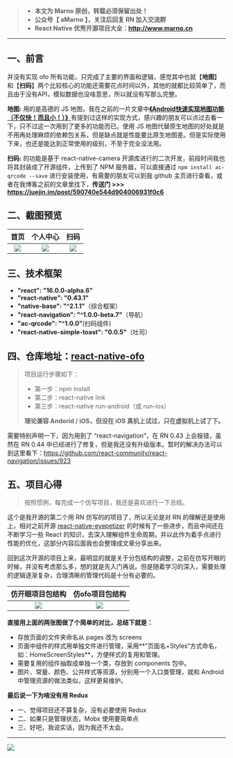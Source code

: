 >- **本文为 Marno 原创，转载必须保留出处！**
>- **公众号【 aMarno 】，关注后回复 RN 加入交流群**
>- **React Native 优秀开源项目大全：http://www.marno.cn**

-------

## 一、前言

并没有实现 ofo 所有功能，只完成了主要的界面和逻辑，感觉其中也就【**地图**】和【**扫码**】两个比较核心的功能还需要花点时间以外，其他的就都比较简单了，而且由于没有API，模拟数据也没啥意思，所以就没有写那么完整。

**地图:** 用的是高德的 JS 地图，我在之前的一片文章中[**《Android快速实现地图功能（不仅快！而且小！）》**](http://www.jianshu.com/p/b1f87c660fa9)有提到过这样的实现方式，感兴趣的朋友可以点过去看一下，只不过这一次用到了更多的功能而已。使用 JS 地图代替原生地图的好处就是不用再处理麻烦的依赖包关系，但是缺点就是性能要比原生地图差。但是实际使用下来，也还是能达到正常使用的级别，不至于完全没法用。

**扫码:** 的功能是基于 react-native-camera 开源库进行的二次开发，前段时间我也将其封装成了开源组件，上传到了 NPM 服务器，可以直接通过 `npm install ac-qrcode --save` 进行安装使用，有需要的朋友可以到我 github 主页进行查看，或者在我博客之前的文章里找下，**传送门 >>> https://juejin.im/post/590740e544d904006931f0c6**

## 二、截图预览

|首页|个人中心|扫码|
|:--:|:--:|:--:|
|![](http://upload-images.jianshu.io/upload_images/960283-bfaf3888dace630c.gif?imageMogr2/auto-orient/strip)|![](http://upload-images.jianshu.io/upload_images/960283-f7963ab461001442.gif?imageMogr2/auto-orient/strip)|![](http://upload-images.jianshu.io/upload_images/960283-3a6c5bc745964818.gif?imageMogr2/auto-orient/strip)|

## 三、技术框架

- **"react": "16.0.0-alpha.6"**
- **"react-native": "0.43.1"**
- **"native-base": "^2.1.1"**（综合框架）
- **"react-navigation": "^1.0.0-beta.7"**（导航）
- **"ac-qrcode": "^1.0.0"**(扫码组件)
- **"react-native-simple-toast": "0.0.5"**（吐司）


## 四、仓库地址：[react-native-ofo](https://github.com/MarnoDev/react-native-ofo)

>项目运行步骤如下：
>- 第一步：npm install
>- 第二步：react-native link
>- 第三步：react-native run-android（或 run-ios）
>
>**理论兼容 Andorid / iOS，但没在 iOS 真机上试过，只在虚拟机上试了下。**

需要特别声明一下，因为用到了 “react-navigation”，在 RN 0.43 上会报错，虽然在 RN 0.44 中已经进行了修复，但是我还没有升级版本。暂时的解决办法可以到这里看下：https://github.com/react-community/react-navigation/issues/923

## 五、项目心得

>按照惯例，每完成一个仿写项目，我还是喜欢进行一下总结。

这个是我开源的第二个用 RN 仿写的的项目了，所以无论是对 RN 的理解还是使用上，相对之前开源 [react-native-eyepetizer](https://github.com/MarnoDev/react-native-eyepetizer) 的时候有了一些进步，而且中间还在不断学习一些 React 的知识，去深入理解组件生命周期，并以此作为着手点进行性能的优化，这部分内容后面我也会整理成文章分享出来。

回到这次开源的项目上来，最明显的就是关于分包结构的调整，之前在仿写开眼的时候，并没有考虑那么多，想的就是先入门再说。但是随着学习的深入，需要处理的逻辑逐渐复杂，合理清晰的管理代码是十分有必要的。

|仿开眼项目包结构|仿ofo项目包结构|
|:--:|:--:|
|![](http://upload-images.jianshu.io/upload_images/960283-c32916e904f53ac2.jpg?imageMogr2/auto-orient/strip%7CimageView2/2/w/1240)|![](http://upload-images.jianshu.io/upload_images/960283-ee4f876d1683aca5.jpg?imageMogr2/auto-orient/strip%7CimageView2/2/w/1240)|

**直接用上面的两张图做了个简单的对比，总结下就是：**

- 存放页面的文件夹命名从 pages 改为 screens
- 页面中组件的样式用单独文件进行管理，采用**”页面名+Styles“方式命名，如：HomeScreenStyles**，方便样式的复用和管理。
- 需要复用的组件抽取成单独一个类，存放到 components 包中。
- 图片、常量、颜色、公共样式等资源，分别用一个入口类管理，就和 Android 中管理资源的做法类似，这样更易维护。

**最后说一下为啥没有用 Redux**

- 一、觉得项目还不算复杂，没有必要使用 Redux
- 二、如果只是管理状态，Mobx 使用要简单点
- 三、好吧，我说实话，因为我还不太会。

-----

![](http://upload-images.jianshu.io/upload_images/960283-7b9bfe97c18a32ab.png?imageMogr2/auto-orient/strip%7CimageView2/2/w/1240)
